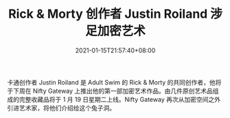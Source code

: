 ﻿---
title: "Rick & Morty 创作者 Justin Roiland 涉足加密艺术"
date: 2021-01-15T21:57:40+08:00
lastmod: 2021-01-15T16:45:40+08:00
draft: false
authors: ["Georgette"]
description: "卡通创作者 Justin Roiland 是 Adult Swim 的 Rick & Morty 的共同创作者，他将于下周在 Nifty Gateway 上推出他的第一部加密艺术作品。由几件原创艺术品组成的完整收藏品将于 1 月 19 日星期二上线。Nifty Gateway 再次从加密空间之外引进艺术家，将他们介绍给这个兔子洞。"
featuredImage: "rick-morty-creator-justin-roiland-jumps-into-crypto-art.png"
tags: ["Virtual World","虚拟世界","Play to Earn"]
categories: ["news"]
news: ["虚拟世界"]
weight: 
lightgallery: true
pinned: false
recommend: false
recommend1: false
---

卡通创作者 Justin Roiland 是 Adult Swim 的 Rick & Morty 的共同创作者，他将于下周在 Nifty Gateway 上推出他的第一部加密艺术作品。由几件原创艺术品组成的完整收藏品将于 1 月 19 日星期二上线。Nifty Gateway 再次从加密空间之外引进艺术家，将他们介绍给这个兔子洞。

<!--more-->

